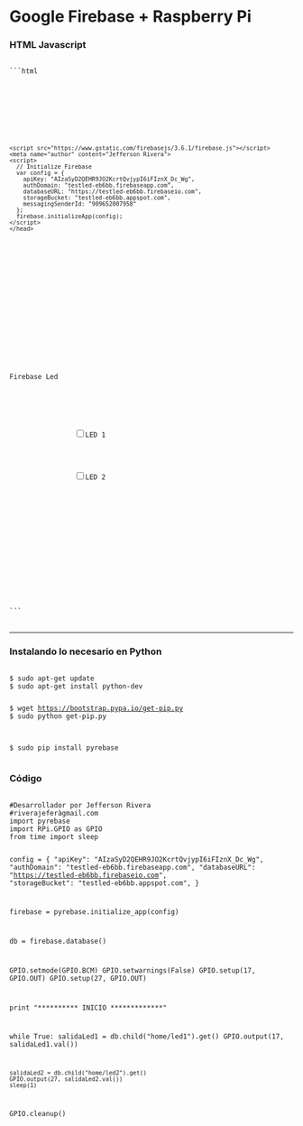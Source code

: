 
<h1>Google Firebase + Raspberry Pi</h1>

<h3>HTML Javascript</h3>


<pre>
<code>
```html
<!DOCTYPE html>
<html>
  <head>
    <meta charset="utf-8">
    <title>Firebase Led</title>
    <link rel="stylesheet" href="https://maxcdn.bootstrapcdn.com/bootstrap/3.3.7/css/bootstrap.min.css">
    <script src="https://cdnjs.cloudflare.com/ajax/libs/jquery/3.1.1/jquery.min.js"></script>
    <script src="https://www.gstatic.com/firebasejs/3.6.1/firebase.js"></script>
    <meta name="author" content="Jefferson Rivera">
    <script>
      // Initialize Firebase
      var config = {
        apiKey: "AIzaSyD2QEHR9JO2KcrtQvjypI6iFIznX_Dc_Wg",
        authDomain: "testled-eb6bb.firebaseapp.com",
        databaseURL: "https://testled-eb6bb.firebaseio.com",
        storageBucket: "testled-eb6bb.appspot.com",
        messagingSenderId: "909652007958"
      };
      firebase.initializeApp(config);
    </script>
    </head>
  <body>
<br>
<br>
<br>
  <div class="container">
    <div class="row">
      <div class="col-md-6 col-md-offset-3">
        <div class="panel panel-success">
          <div class="panel-heading">Firebase Led</div>
          <div class="panel-body">
             <div class="checkbox">
               <label>
                <input type="checkbox" id="checkLed1">LED 1
              </label>
              <div class="checkbox">
               <label>
                <input type="checkbox" id="checkLed2">LED 2
              </label>
             </div>
          </div>
        </div>      
      </div>
    </div>
  </div>
  <script>
	/*
	  //Esqueleto de la BD
	  var db = firebase.database().ref('home').set({
	    led1:true,
	    led2:true
	  });
	*/

	var db = firebase.database().ref('home');
	// último estado

	db.on('value', function(data){
	   $("#checkLed1").prop('checked', data.val().led1);
	   $("#checkLed2").prop('checked', data.val().led2);
	});


	$("#checkLed1").click(function(){
	  var estado = $(this).is(':checked');
	  db.update({
	    led1:estado
	  });
	});

	$("#checkLed2").click(function(){
	  var estado = $(this).is(':checked');
	  db.update({
	    led2:estado
	  });
	});

  </script>
  </body>
</html>
```
</code>
</pre>

<hr>
<h3>Instalando lo necesario en Python</h3>
<pre>
<code>
$ sudo apt-get update
$ sudo apt-get install python-dev


$ wget https://bootstrap.pypa.io/get-pip.py
$ sudo python get-pip.py

$ sudo pip install pyrebase
</code>
</pre>


<h3>Código</h3>
<pre>
<code>
#Desarrollador por Jefferson Rivera
#riverajeferàgmail.com
import pyrebase
import RPi.GPIO as GPIO
from time import sleep

config = {
  "apiKey": "AIzaSyD2QEHR9JO2KcrtQvjypI6iFIznX_Dc_Wg",
  "authDomain": "testled-eb6bb.firebaseapp.com",
  "databaseURL": "https://testled-eb6bb.firebaseio.com",
  "storageBucket": "testled-eb6bb.appspot.com",
}

firebase = pyrebase.initialize_app(config)

db = firebase.database()

GPIO.setmode(GPIO.BCM)
GPIO.setwarnings(False)
GPIO.setup(17, GPIO.OUT)
GPIO.setup(27, GPIO.OUT)


print "**********   INICIO  *************"

while True:
    salidaLed1 = db.child("home/led1").get()
    GPIO.output(17, salidaLed1.val())

    salidaLed2 = db.child("home/led2").get()
    GPIO.output(27, salidaLed2.val())
    sleep(1)

GPIO.cleanup()

</code>
</pre>
